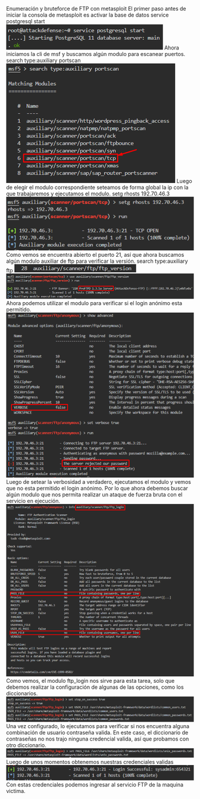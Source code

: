 Enumeración y bruteforce de FTP con metasploit
El primer paso antes de iniciar la consola de metasploit es activar la base de datos
	service postgresql start
![](../../Images/Pasted%20image%2020231215013029.png)
Ahora iniciamos la cli de msf y buscamos algún modulo para escanear puertos.
	search type:auxiliary portscan
![](../../Images/Pasted%20image%2020231215013215.png)
Luego de elegir el modulo correspondiente seteamos de forma global la ip con la que trabajaremos y ejecutamos el modulo.
	setg rhosts 192.70.46.3
![](../../Images/Pasted%20image%2020231215013445.png)
Como vemos se encuentra abierto el puerto 21, así que ahora buscamos algún modulo auxiliar de ftp para verificar la versión.
	search type:auxiliary ftp
![](../../Images/Pasted%20image%2020231215013603.png)
![](../../Images/Pasted%20image%2020231215013651.png)
Ahora podemos utilizar el modulo para verificar si el login anónimo esta permitido.
![](../../Images/Pasted%20image%2020231215013858.png)
Luego de setear la verbosidad a verdadero, ejecutamos el modulo y vemos que no esta permitido el login anónimo. Por lo que ahora debemos buscar algún modulo que nos permita realizar un ataque de fuerza bruta con el servicio en ejecución.
![](../../Images/Pasted%20image%2020231215014200.png)
Como vemos, el modulo ftp_login nos sirve para esta tarea, solo que debemos realizar la configuración de algunas de las opciones, como los diccionarios.
![](../../Images/Pasted%20image%2020231215014401.png)
Una vez configurado, lo ejecutamos para verificar si nos encuentra alguna combinación de usuario contraseña valida.
En este caso, el diccionario de contraseñas no nos trajo ninguna credencial valida, así que probamos con otro diccionario.
![](../../Images/Pasted%20image%2020231215014707.png)
Luego de unos momentos obtenemos nuestras credenciales validas
![](../../Images/Pasted%20image%2020231215014815.png)
Con estas credenciales podemos ingresar al servicio FTP de la maquina victima.
